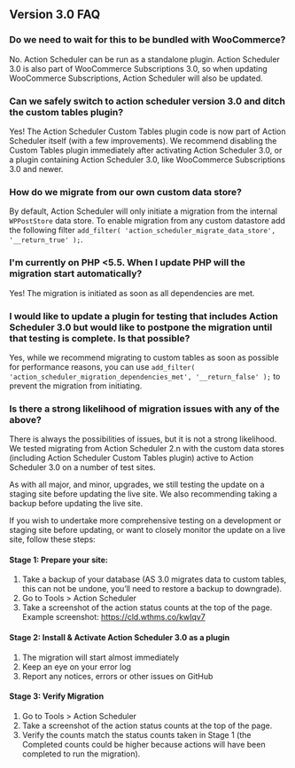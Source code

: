 ## Version 3.0 FAQ

### Do we need to wait for this to be bundled with WooCommerce?

No. Action Scheduler can be run as a standalone plugin. Action Scheduler 3.0 is also part of WooCommerce Subscriptions 3.0, so when updating WooCommerce Subscriptions, Action Scheduler will also be updated.

### Can we safely switch to action scheduler version 3.0 and ditch the custom tables plugin?

Yes! The Action Scheduler Custom Tables plugin code is now part of Action Scheduler itself (with a few improvements). We recommend disabling the Custom Tables plugin immediately after activating Action Scheduler 3.0, or a plugin containing Action Scheduler 3.0, like WooCommerce Subscriptions 3.0 and newer.

### How do we migrate from our own custom data store?

By default, Action Scheduler will only initiate a migration from the internal `WPPostStore` data store. To enable migration from any custom datastore add the following filter `add_filter( 'action_scheduler_migrate_data_store', '__return_true' );`.

### I'm currently on PHP <5.5. When I update PHP will the migration start automatically?

Yes! The migration is initiated as soon as all dependencies are met.

### I would like to update a plugin for testing that includes Action Scheduler 3.0 but would like to postpone the migration until that testing is complete. Is that possible?

Yes, while we recommend migrating to custom tables as soon as possible for performance reasons, you can use `add_filter( 'action_scheduler_migration_dependencies_met', '__return_false' );` to prevent the migration from initiating.

### Is there a strong likelihood of migration issues with any of the above?

There is always the possibilities of issues, but it is not a strong likelihood. We tested migrating from Action Scheduler 2.n with the custom data stores (including Action Scheduler Custom Tables plugin) active to Action Scheduler 3.0 on a number of test sites.

As with all major, and minor, upgrades, we still testing the update on a staging site before updating the live site. We also recommending taking a backup before updating the live site.

If you wish to undertake more comprehensive testing on a development or staging site before updating, or want to closely monitor the update on a live site, follow these steps:

#### Stage 1: Prepare your site:

1. Take a backup of your database (AS 3.0 migrates data to custom tables, this can not be undone, you’ll need to restore a backup to downgrade).
1. Go to Tools > Action Scheduler
1. Take a screenshot of the action status counts at the top of the page. Example screenshot: https://cld.wthms.co/kwIqv7


#### Stage 2: Install & Activate Action Scheduler 3.0 as a plugin

1. The migration will start almost immediately
1. Keep an eye on your error log
1. Report any notices, errors or other issues on GitHub

#### Stage 3: Verify Migration

1. Go to Tools > Action Scheduler
1. Take a screenshot of the action status counts at the top of the page.
1. Verify the counts match the status counts taken in Stage 1 (the Completed counts could be higher because actions will have been completed to run the migration).
